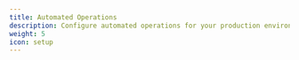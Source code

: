 ```yaml
---
title: Automated Operations
description: Configure automated operations for your production environment.
weight: 5
icon: setup
---
```

